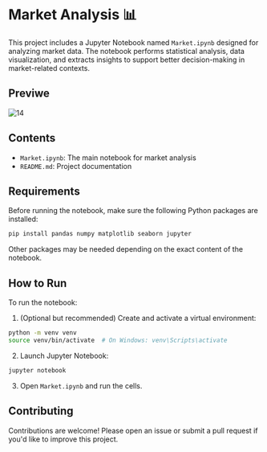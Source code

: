 
# Market Analysis 📊

This project includes a Jupyter Notebook named `Market.ipynb` designed for analyzing market data. The notebook performs statistical analysis, data visualization, and extracts insights to support better decision-making in market-related contexts.

## Previwe

![14](https://github.com/user-attachments/assets/7983e733-d3d0-4a72-9793-0d90ffdf19d8)

## Contents

- `Market.ipynb`: The main notebook for market analysis
- `README.md`: Project documentation

## Requirements

Before running the notebook, make sure the following Python packages are installed:

```bash
pip install pandas numpy matplotlib seaborn jupyter
```

Other packages may be needed depending on the exact content of the notebook.

## How to Run

To run the notebook:

1. (Optional but recommended) Create and activate a virtual environment:

```bash
python -m venv venv
source venv/bin/activate  # On Windows: venv\Scripts\activate
```

2. Launch Jupyter Notebook:

```bash
jupyter notebook
```

3. Open `Market.ipynb` and run the cells.

## Contributing

Contributions are welcome! Please open an issue or submit a pull request if you'd like to improve this project.

